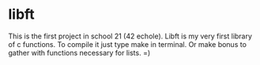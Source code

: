 # libft
This is the first project in school 21 (42 echole).
Libft is my very first library of c functions.
To compile it just type make in terminal. Or make bonus to gather with functions necessary for lists.
=)
